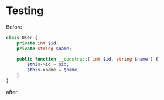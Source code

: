 # Testing

Before

```php startinline=True
class User {
	private int $id;
	private string $name;

	public function __construct( int $id, string $name ) {
		$this->id = $id;
		$this->name = $name;
	}
}
```

after
